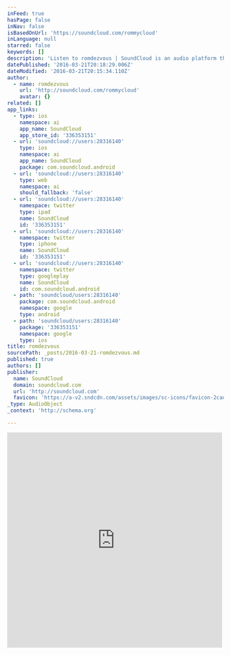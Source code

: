 ```yaml
---
inFeed: true
hasPage: false
inNav: false
isBasedOnUrl: 'https://soundcloud.com/rommycloud'
inLanguage: null
starred: false
keywords: []
description: 'Listen to romdezvous | SoundCloud is an audio platform that lets you listen to what you love and share the sounds you create.. Washington DC. 10 Followers. Stream Tracks and Playlists from romdezvous on your desktop or mobile device.'
datePublished: '2016-03-21T20:18:29.006Z'
dateModified: '2016-03-21T20:15:34.110Z'
author:
  - name: romdezvous
    url: 'http://soundcloud.com/rommycloud'
    avatar: {}
related: []
app_links:
  - type: ios
    namespace: ai
    app_name: SoundCloud
    app_store_id: '336353151'
  - url: 'soundcloud://users:28316140'
    type: ios
    namespace: ai
    app_name: SoundCloud
    package: com.soundcloud.android
  - url: 'soundcloud://users:28316140'
    type: web
    namespace: ai
    should_fallback: 'false'
  - url: 'soundcloud://users:28316140'
    namespace: twitter
    type: ipad
    name: SoundCloud
    id: '336353151'
  - url: 'soundcloud://users:28316140'
    namespace: twitter
    type: iphone
    name: SoundCloud
    id: '336353151'
  - url: 'soundcloud://users:28316140'
    namespace: twitter
    type: googleplay
    name: SoundCloud
    id: com.soundcloud.android
  - path: 'soundcloud/users:28316140'
    package: com.soundcloud.android
    namespace: google
    type: android
  - path: 'soundcloud/users:28316140'
    package: '336353151'
    namespace: google
    type: ios
title: romdezvous
sourcePath: _posts/2016-03-21-romdezvous.md
published: true
authors: []
publisher:
  name: SoundCloud
  domain: soundcloud.com
  url: 'http://soundcloud.com'
  favicon: 'https://a-v2.sndcdn.com/assets/images/sc-icons/favicon-2cadd14b.ico'
_type: AudioObject
_context: 'http://schema.org'

---
```

<iframe src="https://cdn.embedly.com/widgets/media.html?src=https%3A%2F%2Fw.soundcloud.com%2Fplayer%2F%3Fvisual%3Dtrue%26url%3Dhttp%253A%252F%252Fapi.soundcloud.com%252Fusers%252F28316140%26show_artwork%3Dtrue&amp;url=https%3A%2F%2Fsoundcloud.com%2Frommycloud&amp;image=http%3A%2F%2Fi1.sndcdn.com%2Favatars-000026567711-fc7rht-t500x500.jpg&amp;key=b7d04c9b404c499eba89ee7072e1c4f7&amp;type=text%2Fhtml&amp;schema=soundcloud" width="500" height="500" scrolling="no" frameborder="0" allowfullscreen="allowfullscreen" style=""></iframe>